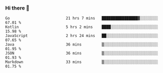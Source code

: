 ### Hi there 👋

<!--
**yeya24/yeya24** is a ✨ _special_ ✨ repository because its `README.md` (this file) appears on your GitHub profile.

Here are some ideas to get you started:

- 🔭 I’m currently working on ...
- 🌱 I’m currently learning ...
- 👯 I’m looking to collaborate on ...
- 🤔 I’m looking for help with ...
- 💬 Ask me about ...
- 📫 How to reach me: ...
- 😄 Pronouns: ...
- ⚡ Fun fact: ...
-->

<!--START_SECTION:waka-->

```text
Go                         21 hrs 7 mins   ████████████████▓░░░░░░░░   67.01 %
Kotlin                     5 hrs 2 mins    ████░░░░░░░░░░░░░░░░░░░░░   15.98 %
JavaScript                 2 hrs 24 mins   ██░░░░░░░░░░░░░░░░░░░░░░░   07.65 %
Java                       36 mins         ▒░░░░░░░░░░░░░░░░░░░░░░░░   01.95 %
JSON                       36 mins         ▒░░░░░░░░░░░░░░░░░░░░░░░░   01.93 %
Markdown                   33 mins         ▒░░░░░░░░░░░░░░░░░░░░░░░░   01.75 %
```

<!--END_SECTION:waka-->
